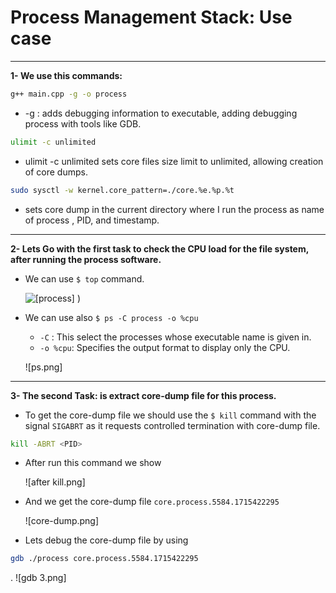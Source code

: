 # Process Management Stack: Use case
---
 **1- We use this commands:**
``` bash
g++ main.cpp -g -o process
```
* -g : adds debugging information to executable, adding debugging process with tools like GDB. 
``` bash
ulimit -c unlimited
```
* ulimit -c unlimited sets core files size limit to unlimited, allowing creation of core dumps.
 ```bash
 sudo sysctl -w kernel.core_pattern=./core.%e.%p.%t
```
* sets core dump  in the current directory where I run the process  as name of process , PID, and timestamp.
---
**2- Lets Go with the first task to check the CPU load for the file system, after running the      process software.**
  * We can use `$ top` command.
    

    ![[process]](Section%203%20Process%20Management%20Stack.pdf/process.png)
)
*  We can use also `$ ps -C process -o %cpu` 
	 * `-C` : This select the processes whose executable name is given in.
	 * `-o %cpu`: Specifies the output format to display only the CPU.
	
    ![ps.png]
---
**3- The second Task: is extract core-dump file for this process.**
* To get the core-dump file we should use the `$ kill` command with the signal `SIGABRT` as it requests controlled termination with core-dump file.
```bash
kill -ABRT <PID>
```
* After run this command we show 

	![after kill.png]
* And we get the core-dump file `core.process.5584.1715422295`

	![core-dump.png]
* Lets debug the core-dump file by using 
```bash
gdb ./process core.process.5584.1715422295
```
.
 	![gdb 3.png]
